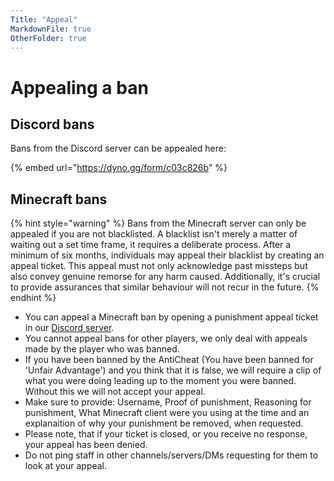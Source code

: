 ```yaml
---
Title: "Appeal"
MarkdownFile: true
OtherFolder: true
---
```


# Appealing a ban

## Discord bans

Bans from the Discord server can be appealed here:

{% embed url="https://dyno.gg/form/c03c826b" %}

## Minecraft bans

{% hint style="warning" %}
Bans from the Minecraft server can only be appealed if you are not blacklisted. A blacklist isn't merely a matter of waiting out a set time frame, it requires a deliberate process. After a minimum of six months, individuals may appeal their blacklist by creating an appeal ticket. This appeal must not only acknowledge past missteps but also convey genuine remorse for any harm caused. Additionally, it's crucial to provide assurances that similar behaviour will not recur in the future.
{% endhint %}

* You can appeal a Minecraft ban by opening a punishment appeal ticket in our [Discord server](https://discord.gg/vanillaplus).&#x20;
* You cannot appeal bans for other players, we only deal with appeals made by the player who was banned.&#x20;
* If you have been banned by the AntiCheat (You have been banned for 'Unfair Advantage') and you think that it is false, we will require a clip of what you were doing leading up to the moment you were banned. Without this we will not accept your appeal.&#x20;
* Make sure to provide: Username, Proof of punishment, Reasoning for punishment, What Minecraft client were you using at the time and an explanaition of why your punishment be removed, when requested.
* Please note, that if your ticket is closed, or you receive no response, your appeal has been denied.
* Do not ping staff in other channels/servers/DMs requesting for them to look at your appeal.

